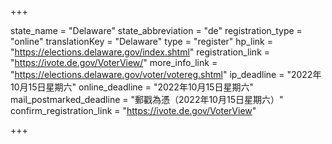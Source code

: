 +++

state_name = "Delaware"
state_abbreviation = "de"
registration_type = "online"
translationKey = "Delaware"
type = "register"
hp_link = "https://elections.delaware.gov/index.shtml"
registration_link = "https://ivote.de.gov/VoterView/"
more_info_link = "https://elections.delaware.gov/voter/votereg.shtml"
ip_deadline = "2022年10月15日星期六"
online_deadline = "2022年10月15日星期六"
mail_postmarked_deadline = "郵戳為憑（2022年10月15日星期六）"
confirm_registration_link = "https://ivote.de.gov/VoterView"

+++